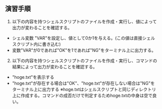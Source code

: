 ## 演習手順

1. 以下の内容を持つシェルスクリプトのファイルを作成・実行し、値によって出力が変わることを確認する。
  - シェル変数 "VAR"を設定し、値として0か1を与える。(この値は直接シェルスクリプト内に書き込む) 
  - 変数"VAR"が0であれば"OK"を1であれば"NG"をターミナル上に出力する。 

2. 以下の内容を持つシェルスクリプトのファイルを作成・実行し、コマンドの結果によって出力が変わることを確認する。
  - "hoge.txt"を表示する
  - "hoge.txt"が存在する場合は"OK"、"hoge.txt"が存在しない場合は"NG"をターミナル上に出力する
※hoge.txtはシェルスクリプトと同じディレクトリ上に作成する。コマンドの成否だけで判定するためhoge.txtの中身は空で良い。

